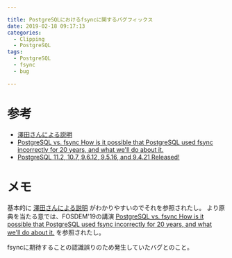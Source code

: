 ```yaml
---

title: PostgreSQLにおけるfsyncに関するバグフィックス
date: 2019-02-18 09:17:13
categories:
  - Clipping
  - PostgreSQL
tags:
  - PostgreSQL
  - fsync
  - bug

---
```


# 参考

* [澤田さんによる説明]
* [PostgreSQL vs. fsync How is it possible that PostgreSQL used fsync incorrectly for 20 years, and what we'll do about it.]
* [PostgreSQL 11.2, 10.7, 9.6.12, 9.5.16, and 9.4.21 Released!]

[澤田さんによる説明]: https://masahikosawada.github.io/2019/02/17/PostgreSQL-fsync-issue/
[PostgreSQL vs. fsync How is it possible that PostgreSQL used fsync incorrectly for 20 years, and what we'll do about it.]: https://fosdem.org/2019/schedule/event/postgresql_fsync/
[PostgreSQL 11.2, 10.7, 9.6.12, 9.5.16, and 9.4.21 Released!]: https://www.postgresql.org/about/news/1920/

# メモ

基本的に [澤田さんによる説明] がわかりやすいのでそれを参照されたし。
より原典を当たる意では、FOSDEM'19の講演
[PostgreSQL vs. fsync How is it possible that PostgreSQL used fsync incorrectly for 20 years, and what we'll do about it.]
を参照されたし。

fsyncに期待することの認識誤りのため発生していたバグとのこと。
